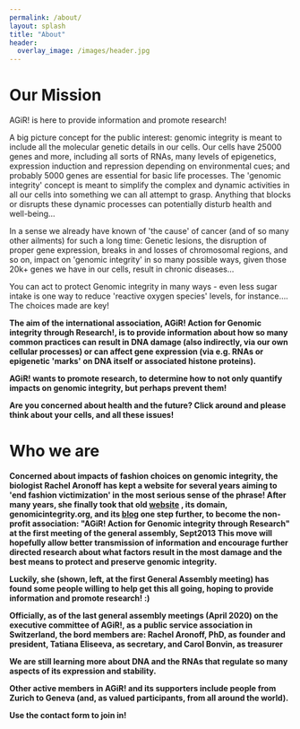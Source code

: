 ```yaml
---
permalink: /about/
layout: splash
title: "About"
header: 
  overlay_image: /images/header.jpg
---
```


<h1> Our Mission </h1>

AGiR! is here to provide information and promote research!

A big picture concept for the public interest:
genomic integrity is meant to include all the molecular genetic details in our cells. Our cells have 25000 genes and more, including all sorts of RNAs, many levels of epigenetics, expression induction and repression depending on environmental cues; and probably 5000 genes are essential for basic life processes. The 'genomic integrity' concept is meant to simplify the complex and dynamic activities in all our cells into something we can all attempt to grasp. Anything that blocks or disrupts these dynamic processes can potentially disturb health and well-being…

In a sense we already have known of 'the cause' of cancer (and of so many other ailments) for such a long time:
Genetic lesions, the disruption of proper gene expression, breaks in and losses of chromosomal regions, and so on, impact on 'genomic integrity' in so many possible ways, given those 20k+ genes we have in our cells, result in chronic diseases...

You can act to protect Genomic integrity in many ways - even less sugar intake is one way to reduce 'reactive oxygen species' levels, for instance….   
The choices made are key!

<b>The aim of the international association, AGiR! Action for Genomic integrity through Research!, is to provide information about how so many common practices can result in DNA damage (also indirectly, via our own cellular processes) or can affect gene expression (via e.g. RNAs or epigenetic 'marks' on DNA itself or associated histone proteins).

<b>AGiR! wants to promote research, to determine how to not only quantify impacts on genomic integrity, but perhaps prevent them!
       
Are you concerned about health and the future? Click around and please think about your cells, and all these issues!




<h1> Who we are </h1>

Concerned about impacts of fashion choices on genomic integrity, the biologist Rachel Aronoff has kept a website for several years aiming to 'end fashion victimization' in the most serious sense of the phrase!  After many years, she finally took that old  <a href="http://raronoff.tripod.com/index.html">website</a> , its domain, genomicintegrity.org, and its <a href="http://agirgenomes.blogspot.com/"> blog</a> one step further, to become the non-profit association: "AGiR! Action for Genomic integrity through Research" at the first meeting of the general assembly, Sept2013
This move will hopefully allow better transmission of information and encourage further directed research about what factors result in the most damage and the best means to protect and preserve genomic integrity. 

Luckily, she (shown, left, at the first General Assembly meeting) has found some people willing to help get this all going, hoping to provide information and promote research!  :)

Officially, as of the last general assembly meetings (April 2020) on the executive committee of AGiR!, as a public service association in Switzerland, the bord members are:
Rachel Aronoff, PhD, as founder and president,
Tatiana Eliseeva, as secretary, and
Carol Bonvin, as treasurer

We are still learning more about DNA and the RNAs that regulate so many aspects of its expression and stability.

Other active members in AGiR! and its supporters include people from Zurich to Geneva (and, as valued participants, from all around the world). 

Use the contact form to join in!

